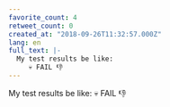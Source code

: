 ```yaml
---
favorite_count: 4
retweet_count: 0
created_at: "2018-09-26T11:32:57.000Z"
lang: en
full_text: |-
  My test results be like:
     💀 FAIL 👎
---
```


My test results be like: 💀 FAIL 👎
